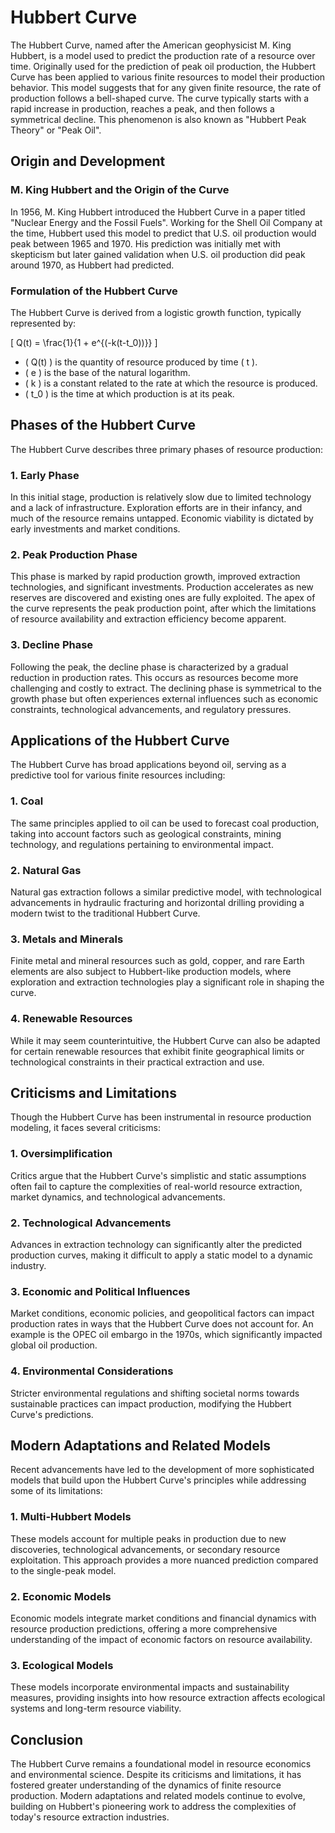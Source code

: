# Hubbert Curve

The Hubbert Curve, named after the American geophysicist M. King Hubbert, is a model used to predict the production rate of a resource over time. Originally used for the prediction of peak oil production, the Hubbert Curve has been applied to various finite resources to model their production behavior. This model suggests that for any given finite resource, the rate of production follows a bell-shaped curve. The curve typically starts with a rapid increase in production, reaches a peak, and then follows a symmetrical decline. This phenomenon is also known as "Hubbert Peak Theory" or "Peak Oil".

## Origin and Development

### M. King Hubbert and the Origin of the Curve

In 1956, M. King Hubbert introduced the Hubbert Curve in a paper titled "Nuclear Energy and the Fossil Fuels". Working for the Shell Oil Company at the time, Hubbert used this model to predict that U.S. oil production would peak between 1965 and 1970. His prediction was initially met with skepticism but later gained validation when U.S. oil production did peak around 1970, as Hubbert had predicted.

### Formulation of the Hubbert Curve

The Hubbert Curve is derived from a logistic growth function, typically represented by:

\[ Q(t) = \frac{1}{1 + e^{(-k(t-t_0))}} \]

- \( Q(t) \) is the quantity of resource produced by time \( t \).
- \( e \) is the base of the natural logarithm.
- \( k \) is a constant related to the rate at which the resource is produced.
- \( t_0 \) is the time at which production is at its peak.

## Phases of the Hubbert Curve

The Hubbert Curve describes three primary phases of resource production:

### 1. Early Phase

In this initial stage, production is relatively slow due to limited technology and a lack of infrastructure. Exploration efforts are in their infancy, and much of the resource remains untapped. Economic viability is dictated by early investments and market conditions.

### 2. Peak Production Phase

This phase is marked by rapid production growth, improved extraction technologies, and significant investments. Production accelerates as new reserves are discovered and existing ones are fully exploited. The apex of the curve represents the peak production point, after which the limitations of resource availability and extraction efficiency become apparent.

### 3. Decline Phase

Following the peak, the decline phase is characterized by a gradual reduction in production rates. This occurs as resources become more challenging and costly to extract. The declining phase is symmetrical to the growth phase but often experiences external influences such as economic constraints, technological advancements, and regulatory pressures.

## Applications of the Hubbert Curve

The Hubbert Curve has broad applications beyond oil, serving as a predictive tool for various finite resources including:

### 1. Coal

The same principles applied to oil can be used to forecast coal production, taking into account factors such as geological constraints, mining technology, and regulations pertaining to environmental impact.

### 2. Natural Gas

Natural gas extraction follows a similar predictive model, with technological advancements in hydraulic fracturing and horizontal drilling providing a modern twist to the traditional Hubbert Curve.

### 3. Metals and Minerals

Finite metal and mineral resources such as gold, copper, and rare Earth elements are also subject to Hubbert-like production models, where exploration and extraction technologies play a significant role in shaping the curve.

### 4. Renewable Resources

While it may seem counterintuitive, the Hubbert Curve can also be adapted for certain renewable resources that exhibit finite geographical limits or technological constraints in their practical extraction and use.

## Criticisms and Limitations

Though the Hubbert Curve has been instrumental in resource production modeling, it faces several criticisms:

### 1. Oversimplification

Critics argue that the Hubbert Curve's simplistic and static assumptions often fail to capture the complexities of real-world resource extraction, market dynamics, and technological advancements.

### 2. Technological Advancements

Advances in extraction technology can significantly alter the predicted production curves, making it difficult to apply a static model to a dynamic industry.

### 3. Economic and Political Influences

Market conditions, economic policies, and geopolitical factors can impact production rates in ways that the Hubbert Curve does not account for. An example is the OPEC oil embargo in the 1970s, which significantly impacted global oil production.

### 4. Environmental Considerations

Stricter environmental regulations and shifting societal norms towards sustainable practices can impact production, modifying the Hubbert Curve's predictions.

## Modern Adaptations and Related Models

Recent advancements have led to the development of more sophisticated models that build upon the Hubbert Curve's principles while addressing some of its limitations:

### 1. Multi-Hubbert Models

These models account for multiple peaks in production due to new discoveries, technological advancements, or secondary resource exploitation. This approach provides a more nuanced prediction compared to the single-peak model.

### 2. Economic Models 

Economic models integrate market conditions and financial dynamics with resource production predictions, offering a more comprehensive understanding of the impact of economic factors on resource availability.

### 3. Ecological Models

These models incorporate environmental impacts and sustainability measures, providing insights into how resource extraction affects ecological systems and long-term resource viability.

## Conclusion

The Hubbert Curve remains a foundational model in resource economics and environmental science. Despite its criticisms and limitations, it has fostered greater understanding of the dynamics of finite resource production. Modern adaptations and related models continue to evolve, building on Hubbert's pioneering work to address the complexities of today's resource extraction industries.